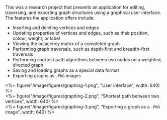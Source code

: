 This was a research project that presents an application for editing, traversing, and exporting graph structures using a graphical user interface. The features the application offers include:
 - Inserting and deleting vertices and edges
 - Updating properties of vertices and edges, such as their position, colour, weight, or label
 - Viewing the adjacency matrix of a completed graph
 - Performing graph traversals, such as depth-first and breadth-first traversals
 - Performing shortest path algorithms between two nodes on a weighted, directed graph
 - Saving and loading graphs as a special data format
 - Exporting graphs as `.PNG` images

<div class="centre"><%= figure("/image/figures/graphing-1.png", "User interface", width: 640) %></div>
<div class="centre"><%= figure("/image/figures/graphing-2.png", "Shortest path between two vertices", width: 640) %></div>
<div class="centre"><%= figure("/image/figures/graphing-3.png", "Exporting a graph as a <code>.PNG</code> image", width: 640) %></div>
